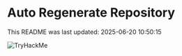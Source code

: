 # Auto Regenerate Repository

This README was last updated: 2025-06-20 10:50:15

 ![TryHackMe](https://tryhackme.com/badge/533634)